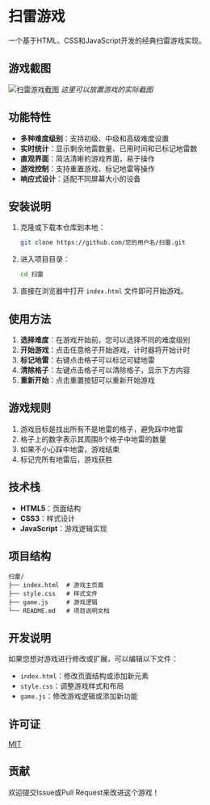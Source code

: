 # 扫雷游戏

一个基于HTML、CSS和JavaScript开发的经典扫雷游戏实现。

## 游戏截图

![扫雷游戏截图](https://example.com/mine-sweeper-screenshot.png)
*这里可以放置游戏的实际截图*

## 功能特性

- **多种难度级别**：支持初级、中级和高级难度设置
- **实时统计**：显示剩余地雷数量、已用时间和已标记地雷数
- **直观界面**：简洁清晰的游戏界面，易于操作
- **游戏控制**：支持重置游戏、标记地雷等操作
- **响应式设计**：适配不同屏幕大小的设备

## 安装说明

1. 克隆或下载本仓库到本地：
   ```bash
   git clone https://github.com/您的用户名/扫雷.git
   ```

2. 进入项目目录：
   ```bash
   cd 扫雷
   ```

3. 直接在浏览器中打开 `index.html` 文件即可开始游戏。

## 使用方法

1. **选择难度**：在游戏开始前，您可以选择不同的难度级别
2. **开始游戏**：点击任意格子开始游戏，计时器将开始计时
3. **标记地雷**：右键点击格子可以标记可疑地雷
4. **清除格子**：左键点击格子可以清除格子，显示下方内容
5. **重新开始**：点击重置按钮可以重新开始游戏

## 游戏规则

1. 游戏目标是找出所有不是地雷的格子，避免踩中地雷
2. 格子上的数字表示其周围8个格子中地雷的数量
3. 如果不小心踩中地雷，游戏结束
4. 标记完所有地雷后，游戏获胜

## 技术栈

- **HTML5**：页面结构
- **CSS3**：样式设计
- **JavaScript**：游戏逻辑实现

## 项目结构

```
扫雷/
├── index.html  # 游戏主页面
├── style.css   # 样式文件
├── game.js     # 游戏逻辑
└── README.md   # 项目说明文档
```

## 开发说明

如果您想对游戏进行修改或扩展，可以编辑以下文件：

- `index.html`：修改页面结构或添加新元素
- `style.css`：调整游戏样式和布局
- `game.js`：修改游戏逻辑或添加新功能

## 许可证

[MIT](https://opensource.org/licenses/MIT)

## 贡献

欢迎提交Issue或Pull Request来改进这个游戏！